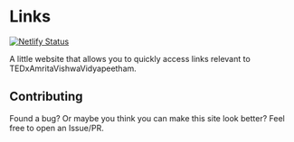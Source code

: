 # Links

[![Netlify Status](https://api.netlify.com/api/v1/badges/7c91dd46-f5f1-4eb8-9b06-3d607a770c71/deploy-status)](https://app.netlify.com/sites/tedxavvplinks/deploys)

A little website that allows you to quickly access links relevant to TEDxAmritaVishwaVidyapeetham.

## Contributing

Found a bug? Or maybe you think you can make this site look better? Feel free to open an Issue/PR.
